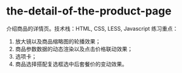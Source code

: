 # the-detail-of-the-product-page
介绍商品的详情页。技术栈：HTML, CSS, LESS, Javascript
练习重点：
1. 放大镜以及商品缩略图的轮播效果；
2. 商品参数数据的动态渲染以及点击价格联动效果；
3. 选项卡；
4. 商品选择搭配复选框选中后套餐价的变动效果。
